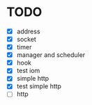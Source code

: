 # TODO

- [x] address
- [x] socket
- [x] timer
- [x] manager and scheduler
- [x] hook
- [x] test iom
- [x] simple http
- [x] test simple http
- [ ] http
